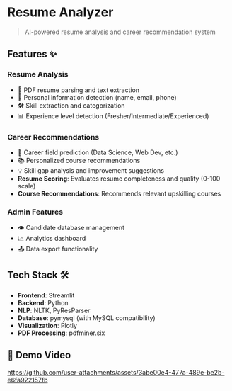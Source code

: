 # Resume Analyzer

> AI-powered resume analysis and career recommendation system

## Features ✨

### Resume Analysis
- 📄 PDF resume parsing and text extraction
- 👤 Personal information detection (name, email, phone)
- 🛠️ Skill extraction and categorization
- 📊 Experience level detection (Fresher/Intermediate/Experienced)

### Career Recommendations
- 🎯 Career field prediction (Data Science, Web Dev, etc.)
- 📚 Personalized course recommendations
- 💡 Skill gap analysis and improvement suggestions
- **Resume Scoring**: Evaluates resume completeness and quality (0-100 scale)
- **Course Recommendations**: Recommends relevant upskilling courses

### Admin Features
- 👁️ Candidate database management
- 📈 Analytics dashboard
- 📤 Data export functionality

## Tech Stack 🛠️

- **Frontend**: Streamlit
- **Backend**: Python
- **NLP**: NLTK, PyResParser
- **Database**: pymysql (with MySQL compatibility)
- **Visualization**: Plotly
- **PDF Processing**: pdfminer.six

## 🎥 Demo Video

https://github.com/user-attachments/assets/3abe00e4-477a-489e-be2b-e6fa922157fb
